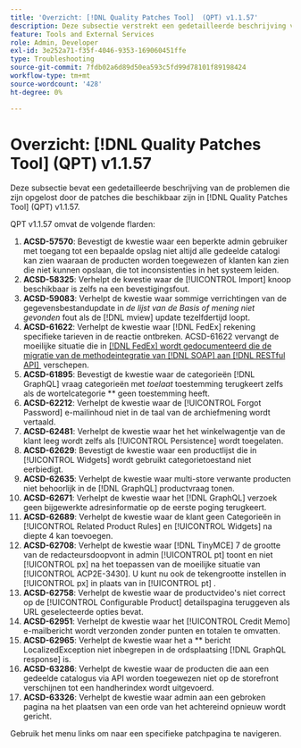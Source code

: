 ```yaml
---
title: 'Overzicht: [!DNL Quality Patches Tool]  (QPT) v1.1.57'
description: Deze subsectie verstrekt een gedetailleerde beschrijving van de kwesties die door de flarden beschikbaar in  [!DNL Quality Patches Tool]  (QPT) v1.1.57 worden opgelost.
feature: Tools and External Services
role: Admin, Developer
exl-id: 3e252a71-f35f-4046-9353-169060451ffe
type: Troubleshooting
source-git-commit: 7fdb02a6d89d50ea593c5fd99d78101f89198424
workflow-type: tm+mt
source-wordcount: '428'
ht-degree: 0%

---
```


# Overzicht: [!DNL Quality Patches Tool] (QPT) v1.1.57

Deze subsectie bevat een gedetailleerde beschrijving van de problemen die zijn opgelost door de patches die beschikbaar zijn in [!DNL Quality Patches Tool] (QPT) v1.1.57.

QPT v1.1.57 omvat de volgende flarden:

1. **ACSD-57570**: Bevestigt de kwestie waar een beperkte admin gebruiker met toegang tot een bepaalde opslag niet altijd alle gedeelde catalogi kan zien waaraan de producten worden toegewezen of klanten kan zien die niet kunnen opslaan, die tot inconsistenties in het systeem leiden.
1. **ACSD-58325**: Verhelpt de kwestie waar de [!UICONTROL Import] knoop beschikbaar is zelfs na een bevestigingsfout.
1. **ACSD-59083**: Verhelpt de kwestie waar sommige verrichtingen van de gegevensbestandupdate in _de lijst van de Basis of mening niet gevonden_ fout als de [!DNL mview] update tezelfdertijd loopt.
1. **ACSD-61622**: Verhelpt de kwestie waar [!DNL FedEx] rekening specifieke tarieven in de reactie ontbreken. ACSD-61622 vervangt de moeilijke situatie die in [[!DNL FedEx]  wordt gedocumenteerd die de migratie van de methodeintegratie van  [!DNL SOAP]  aan  [!DNL RESTful API] &#x200B;](https://experienceleague.adobe.com/nl/docs/commerce-knowledge-base/kb/troubleshooting/known-issues-patches-attached/fedex-shipping-method-integration-migration-soap-restful-api) verschepen.
1. **ACSD-61895**: Bevestigt de kwestie waar de categorieën [!DNL GraphQL] vraag categorieën met *toelaat* toestemming terugkeert zelfs als de wortelcategorie ** geen toestemming heeft.
1. **ACSD-62212**: Verhelpt de kwestie waar de [!UICONTROL Forgot Password] e-mailinhoud niet in de taal van de archiefmening wordt vertaald.
1. **ACSD-62481**: Verhelpt de kwestie waar het het winkelwagentje van de klant leeg wordt zelfs als [!UICONTROL Persistence] wordt toegelaten.
1. **ACSD-62629**: Bevestigt de kwestie waar een productlijst die in [!UICONTROL Widgets] wordt gebruikt categorietoestand niet eerbiedigt.
1. **ACSD-62635**: Verhelpt de kwestie waar multi-store verwante producten niet behoorlijk in de [!DNL GraphQL] productvraag tonen.
1. **ACSD-62671**: Verhelpt de kwestie waar het [!DNL GraphQL] verzoek geen bijgewerkte adresinformatie op de eerste poging terugkeert.
1. **ACSD-62689**: Verhelpt de kwestie waar de klant geen Categorieën in [!UICONTROL Related Product Rules] en [!UICONTROL Widgets] na diepte 4 kan toevoegen.
1. **ACSD-62708**: Verhelpt de kwestie waar [!DNL TinyMCE] 7 de grootte van de redacteursdoopvont in admin [!UICONTROL pt] toont en niet [!UICONTROL px] na het toepassen van de moeilijke situatie van [!UICONTROL ACP2E-3430]. U kunt nu ook de tekengrootte instellen in [!UICONTROL px] in plaats van in [!UICONTROL pt] .
1. **ACSD-62758**: Verhelpt de kwestie waar de productvideo&#39;s niet correct op de [!UICONTROL Configurable Product] detailspagina teruggeven als URL geselecteerde opties bevat.
1. **ACSD-62951**: Verhelpt de kwestie waar het [!UICONTROL Credit Memo] e-mailbericht wordt verzonden zonder punten en totalen te omvatten.
1. **ACSD-62965**: Verhelpt de kwestie waar het a ** bericht LocalizedException niet inbegrepen in de ordsplaatsing [!DNL GraphQL response] is.
1. **ACSD-63286**: Verhelpt de kwestie waar de producten die aan een gedeelde catalogus via API worden toegewezen niet op de storefront verschijnen tot een handherindex wordt uitgevoerd.
1. **ACSD-63326**: Verhelpt de kwestie waar admin aan een gebroken pagina na het plaatsen van een orde van het achtereind opnieuw wordt gericht.


Gebruik het menu links om naar een specifieke patchpagina te navigeren.
